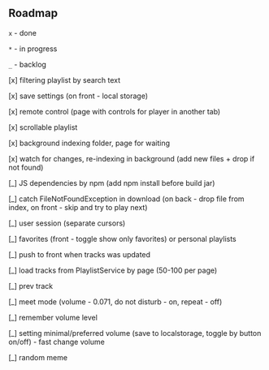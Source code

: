 ## Roadmap

`x` - done

`*` - in progress

`_` - backlog

[x] filtering playlist by search text

[x] save settings (on front - local storage)

[x] remote control (page with controls for player in another tab)

[x] scrollable playlist

[x] background indexing folder, page for waiting

[x] watch for changes, re-indexing in background (add new files + drop if not found)

[_] JS dependencies by npm (add npm install before build jar)

[_] catch FileNotFoundException in download (on back - drop file from index, on front - skip and try to play next)

[_] user session (separate cursors)

[_] favorites (front - toggle show only favorites) or personal playlists

[_] push to front when tracks was updated

[_] load tracks from PlaylistService by page (50-100 per page)

[_] prev track

[_] meet mode (volume - 0.071, do not disturb - on, repeat - off)

[_] remember volume level

[_] setting minimal/preferred volume (save to localstorage, toggle by button on/off) - fast change volume

[_] random meme